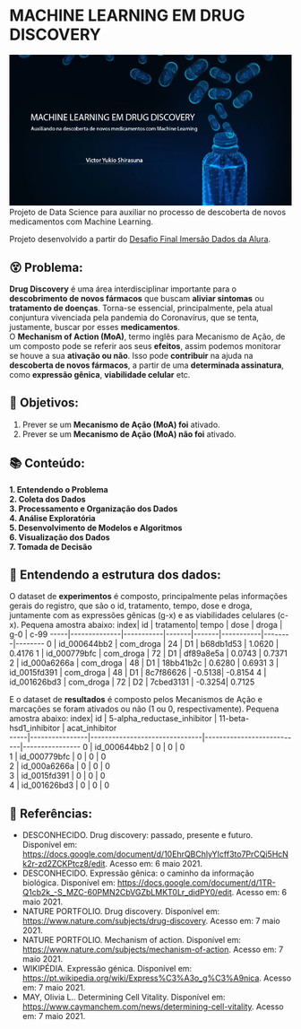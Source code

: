 
# MACHINE LEARNING EM DRUG DISCOVERY
![banner](https://github.com/vichShir/imersao-dados-desafio-final/blob/main/Imagens/banner.png) <br>
Projeto de Data Science para auxiliar no processo de descoberta de novos medicamentos com Machine Learning.

Projeto desenvolvido a partir do [Desafio Final Imersão Dados da Alura](https://github.com/alura-cursos/imersao-dados-desafio-final).

## 😵 Problema:
**Drug Discovery** é uma área interdisciplinar importante para o **descobrimento de novos fármacos** que buscam **aliviar sintomas** ou **tratamento de doenças**. Torna-se essencial, principalmente, pela atual conjuntura vivenciada pela pandemia do Coronavírus, que se tenta, justamente, buscar por esses **medicamentos**. <br>
O **Mechanism of Action (MoA)**, termo inglês para Mecanismo de Ação, de um composto pode se referir aos seus **efeitos**, assim podemos monitorar se houve a sua **ativação ou não**. Isso pode **contribuir** na ajuda na **descoberta de novos fármacos**, a partir de uma **determinada assinatura**, como **expressão gênica**, **viabilidade celular** etc.

## 🎯 Objetivos:
1. Prever se um **Mecanismo de Ação (MoA) foi** ativado.
2. Prever se um **Mecanismo de Ação (MoA) não foi** ativado.

## 📚 Conteúdo:
**1. Entendendo o Problema**<br>
**2. Coleta dos Dados**<br>
**3. Processamento e Organização dos Dados**<br>
**4. Análise Exploratória**<br>
**5. Desenvolvimento de Modelos e Algoritmos**<br>
**6. Visualização dos Dados**<br>
**7. Tomada de Decisão**<br>

## 🎲 Entendendo a estrutura dos dados:
O dataset de **experimentos** é composto, principalmente pelas informações gerais do registro, que são o id, tratamento, tempo, dose e droga, juntamente com as expressões gênicas (g-x) e as viabilidades celulares (c-x). Pequena amostra abaixo:
index| id	        | tratamento| tempo	| dose	| droga	    | g-0    | c-99
-----|--------------|-----------|-------|-------|-----------|--------|--------
0	 | id_000644bb2	| com_droga	| 24	| D1	| b68db1d53	| 1.0620 | 0.4176
1	 | id_000779bfc	| com_droga	| 72	| D1	| df89a8e5a	| 0.0743 | 0.7371
2	 | id_000a6266a	| com_droga	| 48	| D1	| 18bb41b2c	| 0.6280 | 0.6931
3	 | id_0015fd391	| com_droga	| 48	| D1	| 8c7f86626	| -0.5138| -0.8154
4	 | id_001626bd3	| com_droga	| 72	| D2	| 7cbed3131	| -0.3254| 0.7125

E o dataset de **resultados** é composto pelos Mecanismos de Ação e marcações se foram ativados ou não (1 ou 0, respectivamente). Pequena amostra abaixo:
index| id	          | 5-alpha_reductase_inhibitor	  | 11-beta-hsd1_inhibitor	  | acat_inhibitor	
-----|----------------|-------------------------------|---------------------------|----------------
0	 | id_000644bb2	  | 0	                          | 0	                      | 0	              
1	 | id_000779bfc   | 0	                          | 0	                      | 0	              
2	 | id_000a6266a   | 0	                          | 0	                      | 0	              
3	 | id_0015fd391   | 0	                          | 0	                      | 0	              
4	 | id_001626bd3   | 0	                          | 0	                      | 0	             

## 📖 Referências:
   * DESCONHECIDO. Drug discovery: passado, presente e futuro. Disponível em: https://docs.google.com/document/d/10EhrQBChlyYIcff3to7PrCQi5HcNk2r-zd2ZCKPtcz8/edit. Acesso em: 6 maio 2021.
   * DESCONHECIDO. Expressão gênica: o caminho da informação biológica. Disponível em: https://docs.google.com/document/d/1TR-Q1cb2k_-S_MZC-60PMN2CbVGZbLMKT0Lr_didPY0/edit. Acesso em: 6 maio 2021.
   * NATURE PORTFOLIO. Drug discovery. Disponível em: https://www.nature.com/subjects/drug-discovery. Acesso em: 7 maio 2021.
   * NATURE PORTFOLIO. Mechanism of action. Disponível em: https://www.nature.com/subjects/mechanism-of-action. Acesso em: 7 maio 2021.
   * WIKIPÉDIA. Expressão génica. Disponível em: https://pt.wikipedia.org/wiki/Express%C3%A3o_g%C3%A9nica. Acesso em: 7 maio 2021.
   * MAY, Olivia L.. Determining Cell Vitality​. Disponível em: https://www.caymanchem.com/news/determining-cell-vitality. Acesso em: 7 maio 2021.
